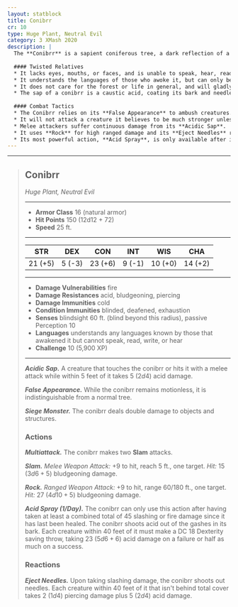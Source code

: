 ```yaml
---
layout: statblock
title: Conibrr
cr: 10
type: Huge Plant, Neutral Evil
category: 3 XMash 2020
description: |
  The **Conibrr** is a sapient coniferous tree, a dark reflection of a treant, awakened by malevolent entities in the cold forests of northern Faerûn. Unlike typical treants, the Conibrr cares far more for destruction than preservation.
  
  #### Twisted Relatives
  * It lacks eyes, mouths, or faces, and is unable to speak, hear, read, or write.
  * It understands the languages of those who awoke it, but can only be communicated with via telepathy, which it does not possess naturally.
  * It does not care for the forest or life in general, and will gladly attack nearby wildlife.
  * The sap of a conibrr is a caustic acid, coating its bark and needles.
  
  #### Combat Tactics
  * The Conibrr relies on its **False Appearance** to ambush creatures.
  * It will not attack a creature it believes to be much stronger unless in self-defense, relying on camouflage.
  * Melee attackers suffer continuous damage from its **Acidic Sap**.
  * It uses **Rock** for high ranged damage and its **Eject Needles** reaction upon taking slashing damage to punish attackers.
  * Its most powerful action, **Acid Spray**, is only available after it has been significantly damaged by slashing or fire attacks.
---
```


___
> ## Conibrr
> *Huge Plant, Neutral Evil*
> ___
> - **Armor Class** 16 (natural armor)
> - **Hit Points** 150 (12d12 + 72)
> - **Speed** 25 ft.
>___
>|STR|DEX|CON|INT|WIS|CHA|
>|:---:|:---:|:---:|:---:|:---:|:---:|
>|21 (+5)|5 (-3)|23 (+6)|9 (-1)|10 (+0)|14 (+2)|
>___
> - **Damage Vulnerabilities** fire
> - **Damage Resistances** acid, bludgeoning, piercing
> - **Damage Immunities** cold
> - **Condition Immunities** blinded, deafened, exhaustion
> - **Senses** blindsight 60 ft. (blind beyond this radius), passive Perception 10
> - **Languages** understands any languages known by those that awakened it but cannot speak, read, write, or hear
> - **Challenge** 10 (5,900 XP)
> ___
>
> ***Acidic Sap.*** A creature that touches the conibrr or hits it with a melee attack while within 5 feet of it takes 5 ($2d4$) acid damage.
>
> ***False Appearance.*** While the conibrr remains motionless, it is indistinguishable from a normal tree.
>
> ***Siege Monster.*** The conibrr deals double damage to objects and structures.
>
> ### Actions
>
> ***Multiattack.*** The conibrr makes two **Slam** attacks.
>
> ***Slam.*** *Melee Weapon Attack:* +9 to hit, reach 5 ft., one target. *Hit:* 15 ($3d6 + 5$) bludgeoning damage.
>
> ***Rock.*** *Ranged Weapon Attack:* +9 to hit, range 60/180 ft., one target. *Hit:* 27 ($4d10 + 5$) bludgeoning damage.
>
> ***Acid Spray (1/Day).*** The conibrr can only use this action after having taken at least a combined total of 45 slashing or fire damage since it has last been healed. The conibrr shoots acid out of the gashes in its bark. Each creature within 40 feet of it must make a DC 18 Dexterity saving throw, taking 23 ($5d6 + 6$) acid damage on a failure or half as much on a success.
>
> ### Reactions
>  ***Eject Needles.*** Upon taking slashing damage, the conibrr shoots out needles. Each creature within 40 feet of it that isn't behind total cover takes 2 ($1d4$) piercing damage plus 5 ($2d4$) acid damage.